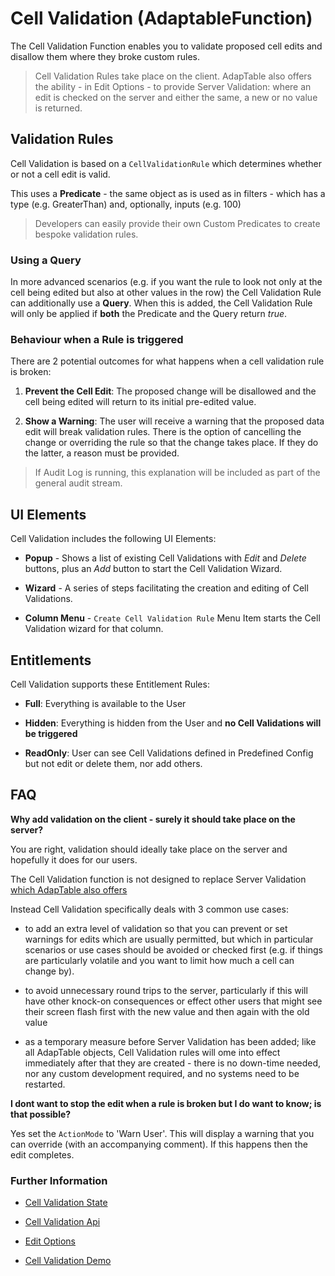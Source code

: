# Cell Validation (AdaptableFunction)

The Cell Validation Function enables you to validate proposed cell edits and disallow them where they broke custom rules.

> Cell Validation Rules take place on the client.  AdapTable also offers the ability - in Edit Options - to provide Server Validation: where an edit is checked on the server and either the same, a new or no value is returned.

## Validation Rules

Cell Validation is based on a `CellValidationRule` which determines whether or not a cell edit is valid.

This uses a **Predicate** - the same object as is used as in filters - which has a type (e.g. GreaterThan) and, optionally, inputs (e.g. 100)

> Developers can easily provide their own Custom Predicates to create bespoke validation rules.

### Using a Query

In more advanced scenarios (e.g. if you want the rule to look not only at the cell being edited but also at other values in the row) the Cell Validation Rule can additionally use a **Query**.  When this is added, the Cell Validation Rule will only be applied if **both** the Predicate and the Query return _true_.

### Behaviour when a Rule is triggered

There are 2 potential outcomes for what happens when a cell validation rule is broken:

1.  **Prevent the Cell Edit**: The proposed change will be disallowed and the cell being edited will return to its initial pre-edited value.

2.  **Show a Warning**: The user will receive a warning that the proposed data edit will break validation rules. There is the option of cancelling the change or overriding the rule so that the change takes place. If they do the latter, a reason must be provided.

> If Audit Log is running, this explanation will be included as part of the general audit stream. 

## UI Elements
Cell Validation includes the following UI Elements:

- **Popup** - Shows a list of existing Cell Validations with *Edit* and *Delete* buttons, plus an *Add* button to start the Cell Validation Wizard.

- **Wizard** - A series of steps facilitating the creation and editing of Cell Validations.

- **Column Menu** - `Create Cell Validation Rule` Menu Item starts the Cell Validation wizard for that column.


## Entitlements
Cell Validation supports these Entitlement Rules:

- **Full**: Everything is available to the User

- **Hidden**: Everything is hidden from the User and **no Cell Validations will be triggered**

- **ReadOnly**: User can see Cell Validations defined in Predefined Config but not edit or delete them, nor add others.


## FAQ

**Why add validation on the client - surely it should take place on the server?**

You are right, validation should ideally take place on the server and hopefully it does for our users. 

The Cell Validation function is not designed to replace Server Validation [which AdapTable also offers](https://demo.adaptabletools.com/edit/aggridservervalidationdemo)

Instead Cell Validation specifically deals with 3 common use cases:

- to add an extra level of validation so that you can prevent or set warnings for edits which are usually permitted, but which in particular scenarios or use cases should be avoided or checked first (e.g. if things are particularly volatile and you want to limit how much a cell can change by).

- to avoid unnecessary round trips to the server, particularly if this will have other knock-on consequences or effect other users that might see their screen flash first with the new value and then again with the old value

- as a temporary measure before Server Validation has been added; like all AdapTable objects, Cell Validation rules will ome into effect immediately after that they are created - there is no down-time needed, nor any custom development required, and no systems need to be restarted.

**I dont want to stop the edit when a rule is broken but I do want to know; is that possible?**

Yes set the `ActionMode` to 'Warn User'.  This will display a warning that you can override (with an accompanying comment).  If this happens then the edit completes.


### Further Information
- [Cell Validation State](https://api.adaptabletools.com/interfaces/_src_predefinedconfig_cellvalidationstate_.cellvalidationstate.html)

- [Cell Validation Api](https://api.adaptabletools.com/interfaces/_src_api_cellvalidationapi_.cellvalidationapi.html)

- [Edit Options](https://api.adaptabletools.com/interfaces/_src_adaptableoptions_editoptions_.editoptions.html)

- [Cell Validation Demo](https://demo.adaptabletools.com/edit/aggridcellvalidationdemo)

